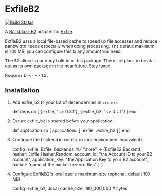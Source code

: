 # ExfileB2

[![Build Status](https://travis-ci.org/keichan34/exfile-b2.svg?branch=master)](https://travis-ci.org/keichan34/exfile-b2)

A [Backblaze B2](https://www.backblaze.com/b2/cloud-storage.html) adapter for [Exfile](https://github.com/keichan34/exfile).

ExfileB2 uses a local file-based cache to speed up file accesses and reduce bandwidth
needs especially when doing processing. The default maximum is 100 MB, you can
configure this to any amount you need.

The B2 client is currently built in to this package. There are plans to break it out as its own
package in the near future. Stay tuned.

Requires Elixir ~> 1.2.

## Installation

  1. Add exfile_b2 to your list of dependencies in `mix.exs`:

        def deps do
          [
            {:exfile, "~> 0.3.1"},
            {:exfile_b2, "~> 0.2.1"}
          ]
        end

  2. Ensure exfile_b2 is started before your application:

        def application do
          [
            applications: [
              :exfile,
              :exfile_b2
            ]
          ]
        end

  3. Configure the backend in `config.exs` (or environment equivalent)

        config :exfile, Exfile,
          backends: %{
            "store" => {ExfileB2.Backend,
              hasher: Exfile.Hasher.Random,
              account_id: "the Account ID to your B2 account",
              application_key: "the Application Key to your B2 account",
              bucket: "name of the bucket to store files"
            }
          }

  4. Configure ExfileB2's local cache maximum size (optional, default 100 MB)

        config :exfile_b2, :local_cache_size, 100_000_000 # bytes
